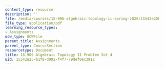 ```yaml
---
content_type: resource
description: ''
file: /media/courses/18-906-algebraic-topology-ii-spring-2020/15542e25b1f8d092f4f779def0ec3912_MIT18_906S20_pset4.pdf
file_type: application/pdf
learning_resource_types:
- Assignments
ocw_type: OCWFile
parent_title: Assignments
parent_type: CourseSection
resourcetype: Document
title: 18.906 Algebraic Topology II Problem Set 4
uid: 15542e25-b1f8-d092-f4f7-79def0ec3912
---
```


